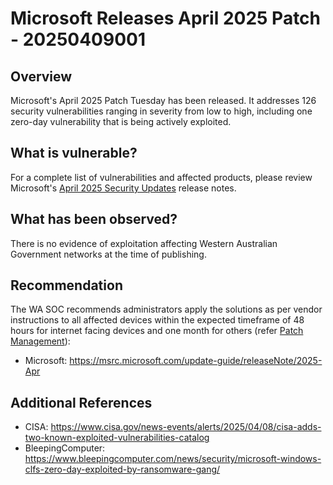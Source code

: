 # Microsoft Releases April 2025 Patch - 20250409001

## Overview

Microsoft's April 2025 Patch Tuesday has been released. It addresses 126 security vulnerabilities ranging in severity from low to high, including one zero-day vulnerability that is being actively exploited.

## What is vulnerable?

For a complete list of vulnerabilities and affected products, please review Microsoft's [April 2025 Security Updates](https://msrc.microsoft.com/update-guide/releaseNote/2025-Apr) release notes.

## What has been observed?

There is no evidence of exploitation affecting Western Australian Government networks at the time of publishing.

## Recommendation

The WA SOC recommends administrators apply the solutions as per vendor instructions to all affected devices within the expected timeframe of 48 hours for internet facing devices and one month for others (refer [Patch Management](../guidelines/patch-management.md)):

- Microsoft: <https://msrc.microsoft.com/update-guide/releaseNote/2025-Apr>

## Additional References
- CISA: <https://www.cisa.gov/news-events/alerts/2025/04/08/cisa-adds-two-known-exploited-vulnerabilities-catalog>
- BleepingComputer: <https://www.bleepingcomputer.com/news/security/microsoft-windows-clfs-zero-day-exploited-by-ransomware-gang/>
